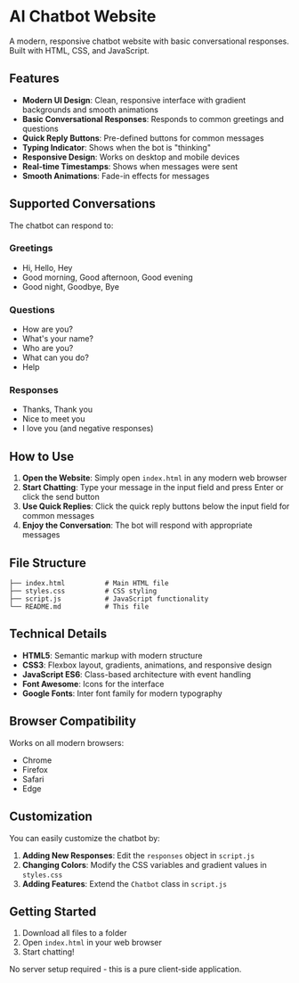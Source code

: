# AI Chatbot Website

A modern, responsive chatbot website with basic conversational responses. Built with HTML, CSS, and JavaScript.

## Features

- **Modern UI Design**: Clean, responsive interface with gradient backgrounds and smooth animations
- **Basic Conversational Responses**: Responds to common greetings and questions
- **Quick Reply Buttons**: Pre-defined buttons for common messages
- **Typing Indicator**: Shows when the bot is "thinking"
- **Responsive Design**: Works on desktop and mobile devices
- **Real-time Timestamps**: Shows when messages were sent
- **Smooth Animations**: Fade-in effects for messages

## Supported Conversations

The chatbot can respond to:

### Greetings

- Hi, Hello, Hey
- Good morning, Good afternoon, Good evening
- Good night, Goodbye, Bye

### Questions

- How are you?
- What's your name?
- Who are you?
- What can you do?
- Help

### Responses

- Thanks, Thank you
- Nice to meet you
- I love you (and negative responses)

## How to Use

1. **Open the Website**: Simply open `index.html` in any modern web browser
2. **Start Chatting**: Type your message in the input field and press Enter or click the send button
3. **Use Quick Replies**: Click the quick reply buttons below the input field for common messages
4. **Enjoy the Conversation**: The bot will respond with appropriate messages

## File Structure

```
├── index.html          # Main HTML file
├── styles.css          # CSS styling
├── script.js           # JavaScript functionality
└── README.md           # This file
```

## Technical Details

- **HTML5**: Semantic markup with modern structure
- **CSS3**: Flexbox layout, gradients, animations, and responsive design
- **JavaScript ES6**: Class-based architecture with event handling
- **Font Awesome**: Icons for the interface
- **Google Fonts**: Inter font family for modern typography

## Browser Compatibility

Works on all modern browsers:

- Chrome
- Firefox
- Safari
- Edge

## Customization

You can easily customize the chatbot by:

1. **Adding New Responses**: Edit the `responses` object in `script.js`
2. **Changing Colors**: Modify the CSS variables and gradient values in `styles.css`
3. **Adding Features**: Extend the `Chatbot` class in `script.js`

## Getting Started

1. Download all files to a folder
2. Open `index.html` in your web browser
3. Start chatting!

No server setup required - this is a pure client-side application.
